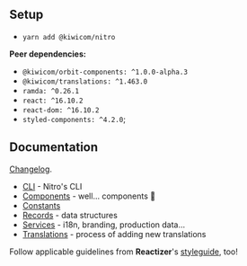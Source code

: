 ## Setup

* `yarn add @kiwicom/nitro`

**Peer dependencies:**
* `@kiwicom/orbit-components: ^1.0.0-alpha.3`
* `@kiwicom/translations: ^1.463.0`
* `ramda: ^0.26.1`
* `react: ^16.10.2`
* `react-dom: ^16.10.2`
* `styled-components: ^4.2.0`;

## Documentation

[Changelog](https://github.com/kiwicom/nitrolib/blob/master/CHANGELOG.md).

* [CLI](./cli.md) - Nitro's CLI
* [Components](./components.md) - well... components 🤷
* [Constants](./consts.md)
* [Records](./records.md) - data structures
* [Services](./services.md) - i18n, branding, production data...
* [Translations](./translations.md) - process of adding new translations

Follow applicable guidelines from **Reactizer**'s [styleguide](https://oreqizer.github.io/reactizer/styleguide/), too!
